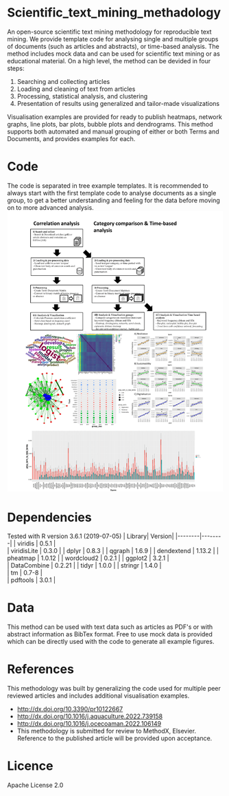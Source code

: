 # Scientific_text_mining_methadology
An open-source scientific text mining methodology for reproducible text mining. We provide template code for analysing single and multiple groups of documents (such as articles and abstracts), or time-based analysis. The method includes mock data and can be used for scientific text mining or as educational material.
On a high level, the method can be devided in four steps:
1)	Searching and collecting articles
2)	Loading and cleaning of text from articles
3)	Processing, statistical analysis, and clustering 
4)	Presentation of results using generalized and tailor-made visualizations

Visualisation examples are provided for ready to publish heatmaps, network graphs, line plots, bar plots, bubble plots and dendrograms. This method supports both automated and manual grouping of either or both Terms and Documents, and provides examples for each.


# Code
The code is separated in tree example templates. It is recommended to always start with the first template code to analyse documents as a single group, to get a better understanding and feeling for the data before moving on to more advanced analysis.
![Code schematic](https://github.com/NielsZondervan/Scientific_text_mining_methadology/blob/main/schematic.png)

# Dependencies
Tested with R version 3.6.1 (2019-07-05)
| Library| Version| 
|--------|--------|
| viridis	| 0.5.1 |      
| viridisLite |	0.3.0 |
| dplyr	| 0.8.3 | 
| qgraph | 1.6.9 |
| dendextend	| 1.13.2 | 
| pheatmap	| 1.0.12 |
| wordcloud2 	| 0.2.1 | 
| ggplot2	| 3.2.1 |    
| DataCombine	| 0.2.21  |
| tidyr	| 1.0.0  |
| stringr	| 1.4.0  |     
| tm	| 0.7-8 |    
| pdftools	| 3.0.1 |  

# Data
This method can be used with text data such as articles as PDF's or with abstract information as BibTex format. Free to use mock data is provided which can be directly used with the code to generate all example figures. 

# References
This methodology was built by generalizing the code used for multiple peer reviewed articles and includes additional visualisation examples.
* http://dx.doi.org/10.3390/pr10122667
* http://dx.doi.org/10.1016/j.aquaculture.2022.739158
* http://dx.doi.org/10.1016/j.ocecoaman.2022.106149
* This methodology is submitted for review to MethodX, Elsevier. Reference to the published article will be provided upon acceptance.

# Licence
 Apache License 2.0

